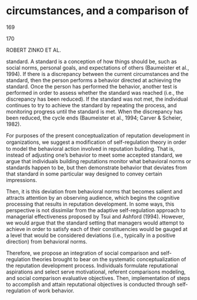 # circumstances, and a comparison of

169

170

ROBERT ZINKO ET AL.

standard. A standard is a conception of how things should be, such as social norms, personal goals, and expectations of others (Baumeister et al., 1994). If there is a discrepancy between the current circumstances and the standard, then the person performs a behavior directed at achieving the standard. Once the person has performed the behavior, another test is performed in order to assess whether the standard was reached (i.e., the discrepancy has been reduced). If the standard was not met, the individual continues to try to achieve the standard by repeating the process, and monitoring progress until the standard is met. When the discrepancy has been reduced, the cycle ends (Baumeister et al., 1994; Carver & Scheier, 1982).

For purposes of the present conceptualization of reputation development in organizations, we suggest a modiﬁcation of self-regulation theory in order to model the behavioral action involved in reputation building. That is, instead of adjusting one’s behavior to meet some accepted standard, we argue that individuals building reputations monitor what behavioral norms or standards happen to be, but then demonstrate behavior that deviates from that standard in some particular way designed to convey certain impressions.

Then, it is this deviation from behavioral norms that becomes salient and attracts attention by an observing audience, which begins the cognitive processing that results in reputation development. In some ways, this perspective is not dissimilar from the adaptive self-regulation approach to managerial effectiveness proposed by Tsui and Ashford (1994). However, we would argue that the standard setting that managers would attempt to achieve in order to satisfy each of their constituencies would be gauged at a level that would be considered deviations (i.e., typically in a positive direction) from behavioral norms.

Therefore, we propose an integration of social comparison and self- regulation theories brought to bear on the systematic conceptualization of the reputation development process. Individuals formulate reputational aspirations and select serve motivational, referent comparisons modeling, and social comparison evaluative objectives. Then, implementation of steps to accomplish and attain reputational objectives is conducted through self-regulation of work behavior.